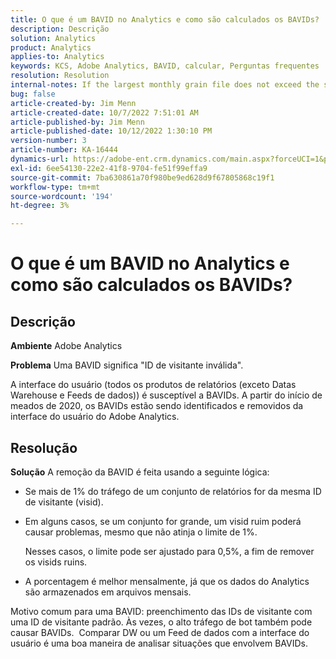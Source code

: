 ```yaml
---
title: O que é um BAVID no Analytics e como são calculados os BAVIDs?
description: Descrição
solution: Analytics
product: Analytics
applies-to: Analytics
keywords: KCS, Adobe Analytics, BAVID, calcular, Perguntas frequentes
resolution: Resolution
internal-notes: If the largest monthly grain file does not exceed the size threshold (250MB default), we do not examine the suite for bad visids.
bug: false
article-created-by: Jim Menn
article-created-date: 10/7/2022 7:51:01 AM
article-published-by: Jim Menn
article-published-date: 10/12/2022 1:30:10 PM
version-number: 3
article-number: KA-16444
dynamics-url: https://adobe-ent.crm.dynamics.com/main.aspx?forceUCI=1&pagetype=entityrecord&etn=knowledgearticle&id=83dccec7-1446-ed11-bba1-000d3a3064b8
exl-id: 6ee54130-22e2-41f8-9704-fe51f99effa9
source-git-commit: 7ba630861a70f980be9ed628d9f67805868c19f1
workflow-type: tm+mt
source-wordcount: '194'
ht-degree: 3%

---
```


# O que é um BAVID no Analytics e como são calculados os BAVIDs?

## Descrição


<b>Ambiente</b>
Adobe Analytics

<b>Problema</b>
Uma BAVID significa &quot;ID de visitante inválida&quot;.

A interface do usuário (todos os produtos de relatórios (exceto Datas Warehouse e Feeds de dados)) é susceptível a BAVIDs.
A partir do início de meados de 2020, os BAVIDs estão sendo identificados e removidos da interface do usuário do Adobe Analytics.






## Resolução


<b>Solução</b>
A remoção da BAVID é feita usando a seguinte lógica:

- Se mais de 1% do tráfego de um conjunto de relatórios for da mesma ID de visitante (visid).
- Em alguns casos, se um conjunto for grande, um visid ruim poderá causar problemas, mesmo que não atinja o limite de 1%.

  Nesses casos, o limite pode ser ajustado para 0,5%, a fim de remover os visids ruins.
- A porcentagem é melhor mensalmente, já que os dados do Analytics são armazenados em arquivos mensais.


Motivo comum para uma BAVID: preenchimento das IDs de visitante com uma ID de visitante padrão. Às vezes, o alto tráfego de bot também pode causar BAVIDs. 
Comparar DW ou um Feed de dados com a interface do usuário é uma boa maneira de analisar situações que envolvem BAVIDs.
